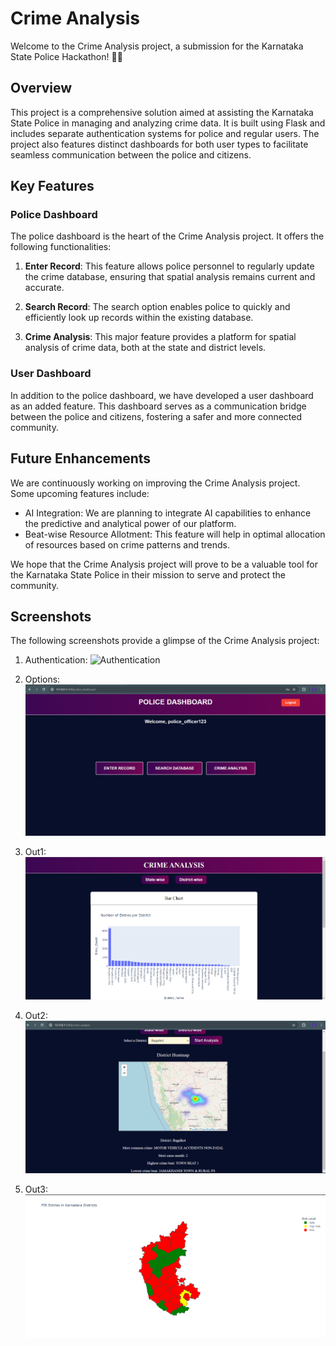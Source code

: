 # Crime Analysis

Welcome to the Crime Analysis project, a submission for the Karnataka State Police Hackathon! 🚨🔎

## Overview

This project is a comprehensive solution aimed at assisting the Karnataka State Police in managing and analyzing crime data. It is built using Flask and includes separate authentication systems for police and regular users. The project also features distinct dashboards for both user types to facilitate seamless communication between the police and citizens.

## Key Features

### Police Dashboard

The police dashboard is the heart of the Crime Analysis project. It offers the following functionalities:

1. **Enter Record**: This feature allows police personnel to regularly update the crime database, ensuring that spatial analysis remains current and accurate.

2. **Search Record**: The search option enables police to quickly and efficiently look up records within the existing database.

3. **Crime Analysis**: This major feature provides a platform for spatial analysis of crime data, both at the state and district levels.

### User Dashboard

In addition to the police dashboard, we have developed a user dashboard as an added feature. This dashboard serves as a communication bridge between the police and citizens, fostering a safer and more connected community.

## Future Enhancements

We are continuously working on improving the Crime Analysis project. Some upcoming features include:

- AI Integration: We are planning to integrate AI capabilities to enhance the predictive and analytical power of our platform.
- Beat-wise Resource Allotment: This feature will help in optimal allocation of resources based on crime patterns and trends.

We hope that the Crime Analysis project will prove to be a valuable tool for the Karnataka State Police in their mission to serve and protect the community.

## Screenshots

The following screenshots provide a glimpse of the Crime Analysis project:

1. Authentication:
![Authentication](OFront-end/Output%20snippets/authentication.png)

2. Options:
![Options Screenshot](Front-end/Output%20snippets/options.png)

3. Out1:
![Out1](Front-end/Output%20snippets/out1.png)

4. Out2:
![Out2](Front-end/Output%20snippets/out2.png)

5. Out3:
![Out3](Front-end/Output%20snippets/out3.png)
